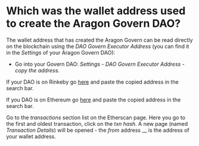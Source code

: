 # Which was the wallet address used to create the Aragon Govern DAO?

The wallet address that has created the Aragon Govern can be read directly on the blockchain using the _DAO Govern Executor Address_ (you can find it in the _Settings_ of your Aragon Govern DAO):

* Go into your Govern DAO: _Settings - DAO Govern Executor Address - copy the address._

If your DAO is on Rinkeby go [here](https://rinkeby.etherscan.io) and paste the copied address in the search bar.

If you DAO is on Ethereum go [here](https://etherscan.io) and paste the copied address in the search bar.

Go to the _transactions_ section list on the Etherscan page. Here you go to the first and oldest transaction, click on the _txn hash_. A new page (named _Transaction Details_) will be opened - the _from_ address \_\_ is the address of your wallet address.
